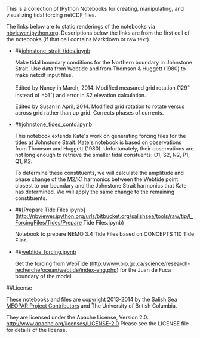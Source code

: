 This is a collection of IPython Notebooks for creating,
manipulating, and visualizing tidal forcing netCDF files.

The links below are to static renderings of the notebooks via
[nbviewer.ipython.org](http://nbviewer.ipython.org/).
Descriptions below the links are from the first cell of the notebooks
(if that cell contains Markdown or raw text).

* ##[johnstone_strait_tides.ipynb](http://nbviewer.ipython.org/urls/bitbucket.org/salishsea/tools/raw/tip/I_ForcingFiles/Tides/johnstone_strait_tides.ipynb)

    Make tidal boundary conditions for the Northern boundary in Johnstone Strait. Use data from Webtide and from Thomson & Huggett (1980) to make netcdf input files.

    Edited by Nancy in March, 2014. Modified measured grid rotation ($129^\circ$ instead of $-51^\circ$) and error in S2 elevation calculation.

    Edited by Susan in April, 2014.  Modified grid rotation to rotate versus across grid rather than up grid.  Corrects phases of currents.

* ##[johnstone_tides_contd.ipynb](http://nbviewer.ipython.org/urls/bitbucket.org/salishsea/tools/raw/tip/I_ForcingFiles/Tides/johnstone_tides_contd.ipynb)

    This notebook extends Kate's work on generating forcing files for the tides at Johnstone Strait. Kate's notebook is based on observations from Thomson and Huggett (1980). Unfortunately, their observations are not long enough to retrieve the smaller tidal constuents: O1, S2, N2, P1, Q1, K2.

    To determine these constituents, we will calculate the amplitude and phase change of the M2/K1 harmonics between the Webtide point closest to our boundary and the Johnstone Strait harmonics that Kate has determined. We will apply the same change to the remaining constituents.

* ##[Prepare Tide Files.ipynb](http://nbviewer.ipython.org/urls/bitbucket.org/salishsea/tools/raw/tip/I_ForcingFiles/Tides/Prepare Tide Files.ipynb)

    Notebook to prepare NEMO 3.4 Tide Files based on CONCEPTS 110 Tide Files

* ##[webtide_forcing.ipynb](http://nbviewer.ipython.org/urls/bitbucket.org/salishsea/tools/raw/tip/I_ForcingFiles/Tides/webtide_forcing.ipynb)

    Get the forcing from WebTide (http://www.bio.gc.ca/science/research-recherche/ocean/webtide/index-eng.php) for the Juan de Fuca boundary of the model


##License

These notebooks and files are copyright 2013-2014
by the [Salish Sea MEOPAR Project Contributors](https://github.com/SalishSeaCast/docs/blob/master/CONTRIBUTORS.rst)
and The University of British Columbia.

They are licensed under the Apache License, Version 2.0.
http://www.apache.org/licenses/LICENSE-2.0
Please see the LICENSE file for details of the license.

